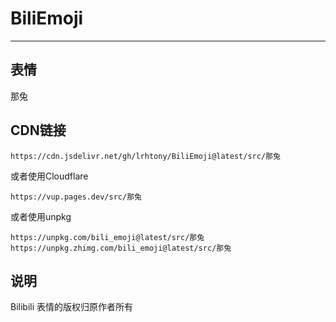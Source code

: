 # BiliEmoji
---
## 表情
那兔
## CDN链接
```
https://cdn.jsdelivr.net/gh/lrhtony/BiliEmoji@latest/src/那兔
```
或者使用Cloudflare
```
https://vup.pages.dev/src/那兔
```
或者使用unpkg
```
https://unpkg.com/bili_emoji@latest/src/那兔
https://unpkg.zhimg.com/bili_emoji@latest/src/那兔
```
## 说明
Bilibili 表情的版权归原作者所有
